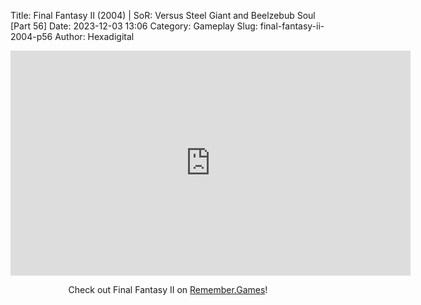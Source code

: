Title: Final Fantasy II (2004) | SoR: Versus Steel Giant and Beelzebub Soul [Part 56]
Date: 2023-12-03 13:06
Category: Gameplay
Slug: final-fantasy-ii-2004-p56
Author: Hexadigital

<center><iframe src="https://www.youtube.com/embed/a22WPl6Mmec?feature=oembed" allow="accelerometer; autoplay; encrypted-media; gyroscope; picture-in-picture" width="640" height="360" frameborder="0"></iframe>

Check out Final Fantasy II on [Remember.Games](https://remember.games/game/6866/final-fantasy-i-ii-dawn-of-souls/)!</center>